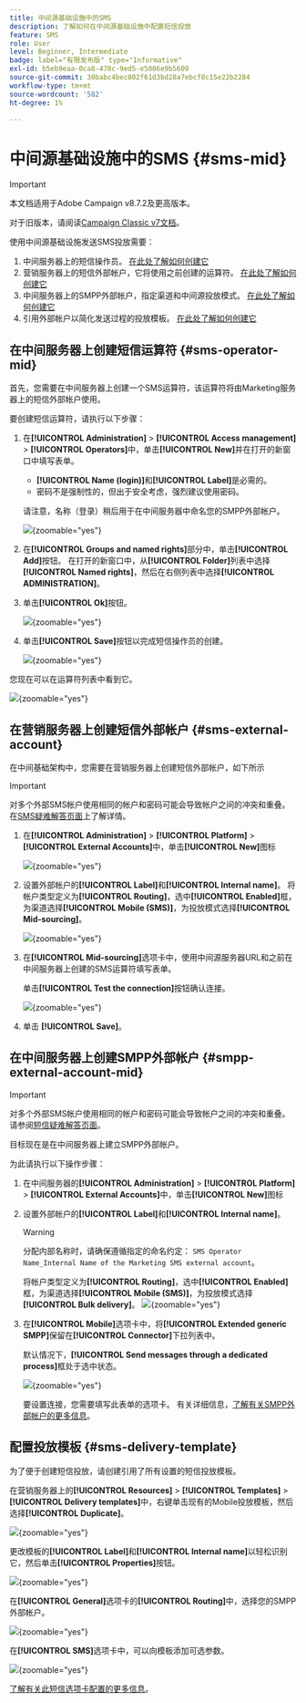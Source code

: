 ```yaml
---
title: 中间源基础设施中的SMS
description: 了解如何在中间源基础设施中配置短信投放
feature: SMS
role: User
level: Beginner, Intermediate
badge: label="有限发布版" type="Informative"
exl-id: b5eb9eaa-0ca8-478c-9ed5-e5006e9b5609
source-git-commit: 30babc4bec802f61d3bd28a7ebcf0c15e22b2284
workflow-type: tm+mt
source-wordcount: '582'
ht-degree: 1%

---
```


# 中间源基础设施中的SMS {#sms-mid}

>[!IMPORTANT]
>
>本文档适用于Adobe Campaign v8.7.2及更高版本。
>
>对于旧版本，请阅读[Campaign Classic v7文档](https://experienceleague.adobe.com/zh-hans/docs/campaign-classic/using/sending-messages/sending-messages-on-mobiles/sms-set-up/sms-set-up)。

使用中间源基础设施发送SMS投放需要：

1. 中间服务器上的短信操作员。 [在此处了解如何创建它](#sms-operator-mid)
1. 营销服务器上的短信外部帐户，它将使用之前创建的运算符。 [在此处了解如何创建它](#sms-external-account)
1. 中间服务器上的SMPP外部帐户，指定渠道和中间源投放模式。 [在此处了解如何创建它](#smpp-external-account-mid)
1. 引用外部帐户以简化发送过程的投放模板。 [在此处了解如何创建它](#sms-delivery-template)

## 在中间服务器上创建短信运算符 {#sms-operator-mid}

首先，您需要在中间服务器上创建一个SMS运算符，该运算符将由Marketing服务器上的短信外部帐户使用。

要创建短信运算符，请执行以下步骤：

1. 在&#x200B;**[!UICONTROL Administration]** > **[!UICONTROL Access management]** > **[!UICONTROL Operators]**&#x200B;中，单击&#x200B;**[!UICONTROL New]**&#x200B;并在打开的新窗口中填写表单。

   * **[!UICONTROL Name (login)]**&#x200B;和&#x200B;**[!UICONTROL Label]**&#x200B;是必需的。
   * 密码不是强制性的，但出于安全考虑，强烈建议使用密码。

   请注意，名称（登录）稍后用于在中间服务器中命名您的SMPP外部帐户。

   ![](assets/smsoperator_mid.png){zoomable="yes"}

1. 在&#x200B;**[!UICONTROL Groups and named rights]**&#x200B;部分中，单击&#x200B;**[!UICONTROL Add]**&#x200B;按钮。
在打开的新窗口中，从&#x200B;**[!UICONTROL Folder]**&#x200B;列表中选择&#x200B;**[!UICONTROL Named rights]**，然后在右侧列表中选择&#x200B;**[!UICONTROL ADMINISTRATION]**。

1. 单击&#x200B;**[!UICONTROL Ok]**&#x200B;按钮。

   ![](assets/smsoperator_rights.png){zoomable="yes"}

1. 单击&#x200B;**[!UICONTROL Save]**&#x200B;按钮以完成短信操作员的创建。

   ![](assets/smsoperator_save.png){zoomable="yes"}

您现在可以在运算符列表中看到它。

![](assets/smsoperator_list.png){zoomable="yes"}

## 在营销服务器上创建短信外部帐户 {#sms-external-account}

在中间基础架构中，您需要在营销服务器上创建短信外部帐户，如下所示

>[!IMPORTANT]
>
>对多个外部SMS帐户使用相同的帐户和密码可能会导致帐户之间的冲突和重叠。 在[SMS疑难解答页面](smpp-connection.md#sms-troubleshooting)上了解详情。

1. 在&#x200B;**[!UICONTROL Administration]** > **[!UICONTROL Platform]** > **[!UICONTROL External Accounts]**&#x200B;中，单击&#x200B;**[!UICONTROL New]**&#x200B;图标

   ![](assets/sms_extaccount.png){zoomable="yes"}

1. 设置外部帐户的&#x200B;**[!UICONTROL Label]**&#x200B;和&#x200B;**[!UICONTROL Internal name]**。 将帐户类型定义为&#x200B;**[!UICONTROL Routing]**，选中&#x200B;**[!UICONTROL Enabled]**&#x200B;框，为渠道选择&#x200B;**[!UICONTROL Mobile (SMS)]**，为投放模式选择&#x200B;**[!UICONTROL Mid-sourcing]**。

   ![](assets/mid_smsextaccount.png){zoomable="yes"}

1. 在&#x200B;**[!UICONTROL Mid-sourcing]**&#x200B;选项卡中，使用中间源服务器URL和之前在中间服务器上创建的SMS运算符填写表单。

   单击&#x200B;**[!UICONTROL Test the connection]**&#x200B;按钮确认连接。

   ![](assets/midtab_smsextaccount.png){zoomable="yes"}

1. 单击 **[!UICONTROL Save]**。

## 在中间服务器上创建SMPP外部帐户 {#smpp-external-account-mid}

>[!IMPORTANT]
>
>对多个外部SMS帐户使用相同的帐户和密码可能会导致帐户之间的冲突和重叠。 请参阅[短信疑难解答页面](smpp-connection.md#sms-troubleshooting)。

目标现在是在中间服务器上建立SMPP外部帐户。

为此请执行以下操作步骤：

1. 在中间服务器的&#x200B;**[!UICONTROL Administration]** > **[!UICONTROL Platform]** > **[!UICONTROL External Accounts]**&#x200B;中，单击&#x200B;**[!UICONTROL New]**&#x200B;图标

1. 设置外部帐户的&#x200B;**[!UICONTROL Label]**&#x200B;和&#x200B;**[!UICONTROL Internal name]**。

   >[!WARNING]
   >
   >分配内部名称时，请确保遵循指定的命名约定： `SMS Operator Name_Internal Name of the Marketing SMS external account`。
   >

   将帐户类型定义为&#x200B;**[!UICONTROL Routing]**，选中&#x200B;**[!UICONTROL Enabled]**&#x200B;框，为渠道选择&#x200B;**[!UICONTROL Mobile (SMS)]**，为投放模式选择&#x200B;**[!UICONTROL Bulk delivery]**。
   ![](assets/mid_extaccount.png){zoomable="yes"}

1. 在&#x200B;**[!UICONTROL Mobile]**&#x200B;选项卡中，将&#x200B;**[!UICONTROL Extended generic SMPP]**&#x200B;保留在&#x200B;**[!UICONTROL Connector]**&#x200B;下拉列表中。

   默认情况下，**[!UICONTROL Send messages through a dedicated process]**&#x200B;框处于选中状态。

   ![](assets/sms_extaccount_connector.png){zoomable="yes"}

   要设置连接，您需要填写此表单的选项卡。 有关详细信息，[了解有关SMPP外部帐户的更多信息](smpp-external-account.md#smpp-connection-settings)。

## 配置投放模板 {#sms-delivery-template}

为了便于创建短信投放，请创建引用了所有设置的短信投放模板。

在营销服务器上的&#x200B;**[!UICONTROL Resources]** > **[!UICONTROL Templates]** > **[!UICONTROL Delivery templates]**&#x200B;中，右键单击现有的Mobile投放模板，然后选择&#x200B;**[!UICONTROL Duplicate]**。

![](assets/sms_template_duplicate.png){zoomable="yes"}

更改模板的&#x200B;**[!UICONTROL Label]**&#x200B;和&#x200B;**[!UICONTROL Internal name]**&#x200B;以轻松识别它，然后单击&#x200B;**[!UICONTROL Properties]**&#x200B;按钮。

![](assets/sms_template_name.png){zoomable="yes"}

在&#x200B;**[!UICONTROL General]**&#x200B;选项卡的&#x200B;**[!UICONTROL Routing]**&#x200B;中，选择您的SMPP外部帐户。

![](assets/mid_template.png){zoomable="yes"}

在&#x200B;**[!UICONTROL SMS]**&#x200B;选项卡中，可以向模板添加可选参数。

![](assets/sms_template_properties.png){zoomable="yes"}

[了解有关此短信选项卡配置的更多信息](sms-delivery-settings.md)。

